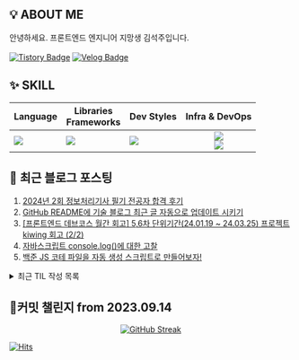 ## 💡 ABOUT ME

안녕하세요. 프론트엔드 엔지니어 지망생 김석주입니다.<br />
<br />
[![Tistory Badge](https://img.shields.io/badge/기록_블로그-shqpdltm.tistory.com-ff5a4a?style=flat-square&logo=Tistory)](https://shqpdltm.tistory.com/)
[![Velog Badge](https://img.shields.io/badge/TIL용_Velog-@asdfg7123-Brightgreen?style=flat-square&logo=Velog)](https://velog.io/@asdfg7123/)

## ✨ SKILL

| Language                                                   | Libraries <br /> Frameworks                                         | Dev Styles                                                                      |                                                                        Infra & DevOps                                                                        |
| ---------------------------------------------------------- | ------------------------------------------------------------------- | ------------------------------------------------------------------------------- | :----------------------------------------------------------------------------------------------------------------------------------------------------------: |
| <img src="https://skillicons.dev/icons?i=js,ts&perline="/> | <img src="https://skillicons.dev/icons?i=react,vue&perline="/><br/> | <img src="https://skillicons.dev/icons?i=styledcomponents,sass&perline="/><br/> | <img src="https://skillicons.dev/icons?i=aws,vercel,vite&perline="/> <br/> <img src="https://skillicons.dev/icons?i=githubactions,ubuntu,discord&perline="/> |

## 📄 최근 블로그 포스팅

<div align="left">
<!-- LATEST_POSTS -->

1. <a href="https://shqpdltm.tistory.com/55" target="_blank">2024년 2회 정보처리기사 필기 전공자 합격 후기</a>
2. <a href="https://shqpdltm.tistory.com/54" target="_blank">GitHub README에 기술 블로그 최근 글 자동으로 업데이트 시키기</a>
3. <a href="https://shqpdltm.tistory.com/53" target="_blank">[프론트엔드 데브코스 월간 회고] 5,6차 단위기간(24.01.19 ~ 24.03.25) 프로젝트 kiwing 회고 (2/2)</a>
4. <a href="https://shqpdltm.tistory.com/52" target="_blank">자바스크립트 console.log()에 대한 고찰</a>
5. <a href="https://shqpdltm.tistory.com/51" target="_blank">백준 JS 코테 파일을 자동 생성 스크립트로 만들어보자!</a>

<!-- LATEST_POSTS_END -->
</div>
<details>
  <summary>최근 TIL 작성 목록</summary>
<!-- LATEST_TILS -->

1. <a href="https://velog.io/@asdfg7123/TIL-24.05.22-%EC%88%98%EC%9A%94%EC%9D%BC" target="_blank">[TIL] 24.05.22 수요일</a>
2. <a href="https://velog.io/@asdfg7123/TIL-24.05.21-%ED%99%94%EC%9A%94%EC%9D%BC" target="_blank">[TIL] 24.05.21 화요일</a>
3. <a href="https://velog.io/@asdfg7123/TIL-24.05.20-%EC%9B%94%EC%9A%94%EC%9D%BC" target="_blank">[TIL] 24.05.20 월요일</a>
4. <a href="https://velog.io/@asdfg7123/TIL-24.05.18-%EC%9D%BC%EC%9A%94%EC%9D%BC" target="_blank">[TIL] 24.05.19 일요일</a>
5. <a href="https://velog.io/@asdfg7123/TIL-24.05.18-%ED%86%A0%EC%9A%94%EC%9D%BC" target="_blank">[TIL] 24.05.18 토요일</a>

<!-- LATEST_TILS_END -->
</details>

## 🎯커밋 챌린지 from 2023.09.14

<div align="center">
  <a href="https://git.io/streak-stats">
    <img src="https://streak-stats.demolab.com?user=sojuso" alt="GitHub Streak">
  </a>
</div>

[![Hits](https://hits.seeyoufarm.com/api/count/incr/badge.svg?url=https%3A%2F%2Fgithub.com%2FSoJuSo&count_bg=%2350A1DF&title_bg=%23555555&icon=&icon_color=%23E7E7E7&title=hits&edge_flat=false)](https://github.com/SoJuSo)
